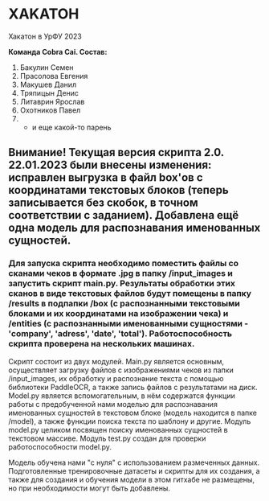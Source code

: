 # XAKATOH
Хакатон в УрФУ 2023

**Команда Cobra Cai. Состав:**
1. Бакулин Семен
2. Прасолова Евгения
3. Макушев Данил
4. Тряпицын Денис
5. Литаврин Ярослав
6. Охотников Павел
7. * и еще какой-то парень

## Внимание! Текущая версия скрипта 2.0. 22.01.2023 были внесены изменения: исправлен выгрузка в файл box'ов с координатами текстовых блоков (теперь записывается без скобок, в точном соответствии с заданием). Добавлена ещё одна модель для распознавания именованных сущностей.

### Для запуска скрипта необходимо поместить файлы со сканами чеков в формате .jpg в папку /input_images и запустить скрипт main.py. Результаты обработки этих сканов в виде текстовых файлов будут помещены в папку /results в подпапки /box (с распознанными текстовыми блоками и их координатами на изображении чека) и /entities (с распознанными именованными сущностями - 'company', 'adress', 'date', 'total'). Работоспособность скрипта проверена на нескольких машинах.


Скрипт состоит из двух модулей. Main.py является основным, осуществляет загрузку файлов с изображениями чеков из папки /input_images, их обработку и распознание текста с помощью библиотеки PaddleOCR, а также запись файлов с результатами на диск. Model.py является вспомогательным, в нём содержатся функции работы с предобученной нами моделью для распознавания именованных сущностей в текстовом блоке (модель находится в папке /model), а также функции поиска текста по шаблону и другие. Модуль model.py целиком посвящен поиску именованных сущностей в текстовом массиве. Модуль test.py создан для проверки работоспособности model.py.

Модель обучена нами "с нуля" с использованием размеченных данных. Подготовленные тренировочные датасеты и скрипты для их создания, а также для создания и обучения модели в этом гитхабе не размещены, но при необходимости могут быть добавлены.  
